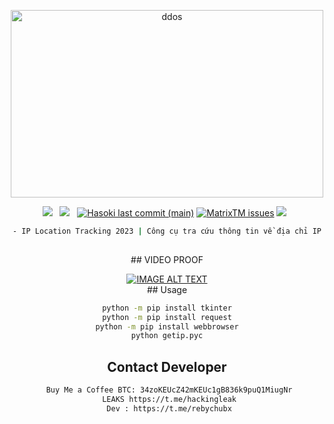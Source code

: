 <div align=center>
<p align="center"><img src="https://img.upanh.tv/2023/06/27/12312.png?compress=1&resize=300x300" width="500px" height="300px" alt="ddos"></p>
 <p>
 <img src="https://img.shields.io/github/stars/cutipu/IP-tracker?color=%23DF0067&style=for-the-badge"/> &nbsp;
 <img src="https://img.shields.io/github/forks/cutipu/IP-tracker?color=%239999FF&style=for-the-badge"/> &nbsp;
  <a href="#"><img alt="Hasoki last commit (main)" src="https://img.shields.io/github/last-commit/cutipu/IP-tracker/main?color=green&style=for-the-badge"></a>
 <a href="https://github.com/cutipu/IP-tracker/issues"><img alt="MatrixTM issues" src="https://img.shields.io/github/issues/cutipu/IP-tracker?color=purple&style=for-the-badge"></a>
   <img src="https://img.shields.io/github/license/cutipu/IP-tracker?color=%23E8E8E8&style=for-the-badge"/> &nbsp;

```sh
- IP Location Tracking 2023 | Công cụ tra cứu thông tin về địa chỉ IP
 
```
<div align=center>
 <p>
## VIDEO PROOF
<div align="center">
  <a href="https://www.youtube.com/watch?v=VEuh1ruMfn8"><img src="https://img.youtube.com/vi/VEuh1ruMfn8/3.jpg" alt="IMAGE ALT TEXT"></a>
</div>
## Usage

```sh
python -m pip install tkinter
python -m pip install request
python -m pip install webbrowser
python getip.pyc

```

## Contact Developer
```sh
 Buy Me a Coffee BTC: 34zoKEUcZ42mKEUc1gB836k9puQ1MiugNr
 LEAKS https://t.me/hackingleak
 Dev : https://t.me/rebychubx
```

